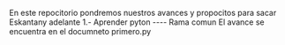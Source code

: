En este repocitorio pondremos nuestros avances y propocitos para sacar Eskantany adelante
1.- Aprender pyton ---- Rama comun
El avance se encuentra en el documneto primero.py
